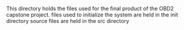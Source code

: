 This directory holds the files used for the final product of the OBD2 capstone project.
files used to initialize the system are held in the init directory
source files are held in the src directory
